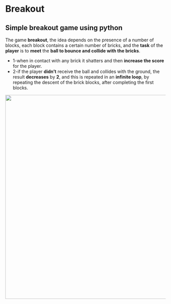 # Breakout
## Simple breakout game using python
The game **breakout**, the idea depends on the presence of a number of blocks, each block contains a certain number of bricks, and the **task** of the **player** is to **meet** the **ball to bounce and collide with the bricks**. 
* 1-when in contact with any brick it shatters and then **increase the score** for the player.
* 2-if the player **didn’t** receive the ball and collides with the ground, the result **decreases** by **2**, and this is repeated in an **infinite loop**, by repeating the descent of the brick blocks, after completing the first blocks.

<img src="https://media.giphy.com/media/oYyCp6iTyghGJu83tE/giphy.gif" width="768" height="640" />
